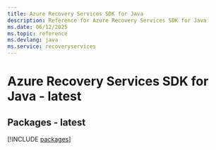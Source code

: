 ```yaml
---
title: Azure Recovery Services SDK for Java
description: Reference for Azure Recovery Services SDK for Java
ms.date: 06/12/2025
ms.topic: reference
ms.devlang: java
ms.service: recoveryservices
---
```

# Azure Recovery Services SDK for Java - latest
## Packages - latest
[!INCLUDE [packages](recovery-services-index.md)]